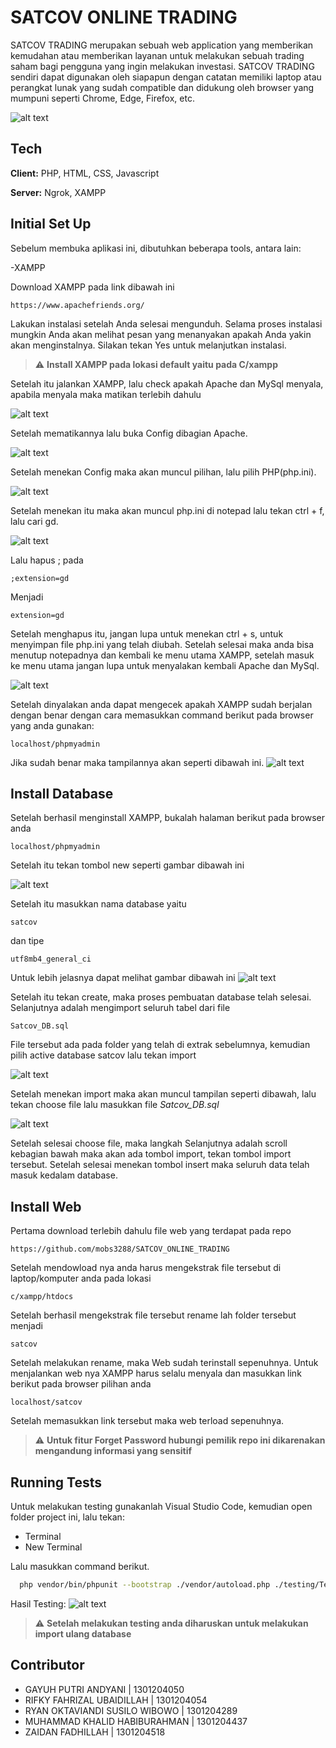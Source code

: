 
# SATCOV ONLINE TRADING

SATCOV TRADING merupakan sebuah web application yang memberikan kemudahan atau memberikan layanan untuk melakukan sebuah trading saham bagi pengguna yang ingin melakukan investasi. SATCOV TRADING sendiri dapat digunakan oleh siapapun dengan catatan memiliki laptop atau perangkat lunak yang sudah compatible dan didukung oleh browser yang mumpuni seperti Chrome, Edge, Firefox, etc.

![alt text](https://github.com/mobs3288/SATCOV_ONLINE_TRADING/blob/main/assets/init/logo.png)



## Tech 

**Client:** PHP, HTML, CSS, Javascript

**Server:** Ngrok, XAMPP


## Initial Set Up
Sebelum membuka aplikasi ini, dibutuhkan beberapa tools, antara lain:

-XAMPP

Download XAMPP pada link dibawah ini
```
https://www.apachefriends.org/
```

Lakukan instalasi setelah Anda selesai mengunduh. Selama proses instalasi mungkin Anda akan melihat pesan yang menanyakan apakah Anda yakin akan menginstalnya. Silakan tekan Yes untuk melanjutkan instalasi.

> :warning: **Install XAMPP pada lokasi default yaitu pada C/xampp**

Setelah itu jalankan XAMPP, lalu check apakah Apache dan MySql menyala, apabila menyala maka matikan terlebih dahulu

![alt text](https://github.com/mobs3288/SATCOV_ONLINE_TRADING/blob/main/assets/init/XAMPP_Windows_10.png)

Setelah mematikannya lalu buka Config dibagian Apache.

![alt text](https://github.com/mobs3288/SATCOV_ONLINE_TRADING/blob/main/assets/init/XAMPP_Windows_102.png)

Setelah menekan Config maka akan muncul pilihan, lalu pilih PHP(php.ini).

![alt text](https://github.com/mobs3288/SATCOV_ONLINE_TRADING/blob/main/assets/init/XAMPP_Windows_103.png)

Setelah menekan itu maka akan muncul php.ini di notepad lalu tekan ctrl + f, lalu cari gd.

![alt text](https://github.com/mobs3288/SATCOV_ONLINE_TRADING/blob/main/assets/init/XAMPP_Windows_104.png)

Lalu hapus ; pada
```
;extension=gd
```
Menjadi
```
extension=gd
```
Setelah menghapus itu, jangan lupa untuk menekan ctrl + s, untuk menyimpan file php.ini yang telah diubah.
Setelah selesai maka anda bisa menutup notepadnya dan kembali ke menu utama XAMPP, setelah masuk ke menu utama jangan lupa untuk menyalakan kembali Apache dan MySql.

![alt text](https://github.com/mobs3288/SATCOV_ONLINE_TRADING/blob/main/assets/init/XAMPP_Windows_10.png)

Setelah dinyalakan anda dapat mengecek apakah XAMPP sudah berjalan dengan benar dengan cara memasukkan command berikut pada browser yang anda gunakan:
```
localhost/phpmyadmin
```
Jika sudah benar maka tampilannya akan seperti dibawah ini.
![alt text](https://github.com/mobs3288/SATCOV_ONLINE_TRADING/blob/main/assets/init/XAMPP_Windows_105.png)

## Install Database
Setelah berhasil menginstall XAMPP, bukalah halaman berikut pada browser anda
```
localhost/phpmyadmin
```
Setelah itu tekan tombol new seperti gambar dibawah ini

![alt text](https://github.com/mobs3288/SATCOV_ONLINE_TRADING/blob/main/assets/init/XAMPP_Windows_106.png)

Setelah itu masukkan nama database yaitu
```
satcov
```
dan tipe 
```
utf8mb4_general_ci
```
Untuk lebih jelasnya dapat melihat gambar dibawah ini
![alt text](https://github.com/mobs3288/SATCOV_ONLINE_TRADING/blob/main/assets/init/XAMPP_Windows_108.png)

Setelah itu tekan create, maka proses pembuatan database telah selesai. Selanjutnya adalah mengimport seluruh tabel dari file
```
Satcov_DB.sql
```

File tersebut ada pada folder yang telah di extrak sebelumnya, kemudian pilih active database satcov
lalu tekan import

![alt text](https://github.com/mobs3288/SATCOV_ONLINE_TRADING/blob/main/assets/init/XAMPP_Windows_109.png)

Setelah menekan import maka akan muncul tampilan seperti dibawah, lalu tekan choose file lalu masukkan file *Satcov_DB.sql*

![alt text](https://github.com/mobs3288/SATCOV_ONLINE_TRADING/blob/main/assets/init/XAMPP_Windows_110.png)

Setelah selesai choose file, maka langkah Selanjutnya adalah scroll kebagian bawah maka akan ada tombol import, tekan tombol import tersebut. Setelah selesai menekan tombol insert maka seluruh data telah masuk kedalam database.

## Install Web
Pertama download terlebih dahulu file web yang terdapat pada repo
```
https://github.com/mobs3288/SATCOV_ONLINE_TRADING
```

Setelah mendowload nya anda harus mengekstrak file tersebut di laptop/komputer anda pada lokasi
```
c/xampp/htdocs
```

Setelah berhasil mengekstrak file tersebut rename lah folder tersebut menjadi
```
satcov
```

Setelah melakukan rename, maka Web sudah terinstall sepenuhnya. Untuk menjalankan web nya XAMPP harus selalu menyala dan masukkan link berikut pada browser pilihan anda
```
localhost/satcov
```
Setelah memasukkan link tersebut maka web terload sepenuhnya.

> :warning: **Untuk fitur Forget Password hubungi pemilik repo ini dikarenakan mengandung informasi yang sensitif**


## Running Tests

Untuk melakukan testing gunakanlah Visual Studio Code, kemudian open folder project ini, lalu tekan:

- Terminal
- New Terminal

Lalu masukkan command berikut.

```bash
  php vendor/bin/phpunit --bootstrap ./vendor/autoload.php ./testing/Testing.php   
```
Hasil Testing:
![alt text](https://github.com/mobs3288/SATCOV_ONLINE_TRADING/blob/main/assets/init/Hasil%20Testing.png)

> :warning: **Setelah melakukan testing anda diharuskan untuk melakukan import ulang database**


## Contributor

- GAYUH PUTRI ANDYANI | 1301204050
- RIFKY FAHRIZAL UBAIDILLAH | 1301204054
- RYAN OKTAVIANDI SUSILO WIBOWO | 1301204289
- MUHAMMAD KHALID HABIBURAHMAN | 1301204437
- ZAIDAN FADHILLAH | 1301204518



